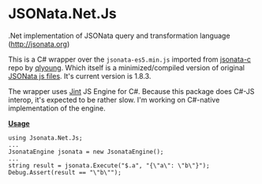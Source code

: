 # JSONata.Net.Js
.Net implementation of JSONata query and transformation language (http://jsonata.org)

This is a C# wrapper over the `jsonata-es5.min.js` imported from [jsonata-c](https://github.com/qlyoung/jsonata-c/blob/master/src/jsonata-es5.min.js) repo by [qlyoung](https://github.com/qlyoung).
Which itself is a minimized/compiled version of original [JSONata js files](https://github.com/jsonata-js/jsonata). It's current version is 1.8.3.

The wrapper uses [Jint](https://github.com/sebastienros/jint) JS Engine for C#. 
Because this package does C#-JS interop, it's expected to be rather slow. I'm working on C#-native implementation of the engine.

[**Usage**](https://github.com/mikhail-barg/jsonata.net.js/blob/3563e702102cf675a63a048aaa5c9bb7c0fafc70/src/Jsonata.Net.TestApp/Program.cs#L12)
```
using Jsonata.Net.Js;
...
JsonataEngine jsonata = new JsonataEngine();
...
string result = jsonata.Execute("$.a", "{\"a\": \"b\"}");
Debug.Assert(result == "\"b\"");
```


